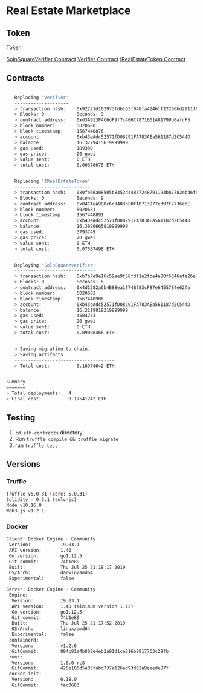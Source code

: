 # Real Estate Marketplace

## Token

[Token](https://rinkeby.etherscan.io/token/0x4d1282a6b4B88ea1f74B783cF87e64557E4e62fa)

[SolnSquareVerifier Contract](https://rinkeby.etherscan.io/address/0x4d1282a6b4B88ea1f74B783cF87e64557E4e62fa)
[Verifier Contract](https://rinkeby.etherscan.io/address/0xd3A913F4C6dF9f7c466C7871601A81799b0afcF5)
[IRealEstateToken Contract](https://rinkeby.etherscan.io/address/0x04CAeA9B8c6c3403bF0fAB713977e397f7736e5E)


## Contracts

```bash

   Replacing 'Verifier'
   --------------------
   > transaction hash:    0x92221d102973fdb163f040fa4246ff27266bd2911f6a091ffee37d9427e00d28
   > Blocks: 0            Seconds: 9
   > contract address:    0xd3A913F4C6dF9f7c466C7871601A81799b0afcF5
   > block number:        5020680
   > block timestamp:     1567448876
   > account:             0xb43eAdc52571fD08291FA783AEa561187d2C544D
   > balance:             16.3779415619999999
   > gas used:            189339
   > gas price:           20 gwei
   > value sent:          0 ETH
   > total cost:          0.00378678 ETH


   Replacing 'IRealEstateToken'
   ----------------------------
   > transaction hash:    0x0fe66a08505b8352d44837248791193bb7782eb46fe36449b84b1cae4672ea6f
   > Blocks: 0            Seconds: 9
   > contract address:    0x04CAeA9B8c6c3403bF0fAB713977e397f7736e5E
   > block number:        5020681
   > block timestamp:     1567448891
   > account:             0xb43eAdc52571fD08291FA783AEa561187d2C544D
   > balance:             16.3020665819999999
   > gas used:            3793749
   > gas price:           20 gwei
   > value sent:          0 ETH
   > total cost:          0.07587498 ETH


   Deploying 'SolnSquareVerifier'
   ------------------------------
   > transaction hash:    0xb7b7e9e16c59ee9f56fdf1e2fbe4a00f6346afa26a75de53654d4c386e8f2058
   > Blocks: 0            Seconds: 5
   > contract address:    0x4d1282a6b4B88ea1f74B783cF87e64557E4e62fa
   > block number:        5020682
   > block timestamp:     1567448906
   > account:             0xb43eAdc52571fD08291FA783AEa561187d2C544D
   > balance:             16.2119819219999999
   > gas used:            4504233
   > gas price:           20 gwei
   > value sent:          0 ETH
   > total cost:          0.09008466 ETH


   > Saving migration to chain.
   > Saving artifacts
   -------------------------------------
   > Total cost:          0.16974642 ETH


Summary
=======
> Total deployments:   4
> Final cost:          0.17541242 ETH


```



## Testing

1. `cd eth-contracts` directory
1. Run `truffle compile && truffle migrate`
1. run `truffle test`





## Versions


### Truffle

```bash
Truffle v5.0.31 (core: 5.0.31)
Solidity - 0.5.1 (solc-js)
Node v10.16.0
Web3.js v1.2.1
```

### Docker

```bash
Client: Docker Engine - Community
 Version:           19.03.1
 API version:       1.40
 Go version:        go1.12.5
 Git commit:        74b1e89
 Built:             Thu Jul 25 21:18:17 2019
 OS/Arch:           darwin/amd64
 Experimental:      false

Server: Docker Engine - Community
 Engine:
  Version:          19.03.1
  API version:      1.40 (minimum version 1.12)
  Go version:       go1.12.5
  Git commit:       74b1e89
  Built:            Thu Jul 25 21:17:52 2019
  OS/Arch:          linux/amd64
  Experimental:     false
 containerd:
  Version:          v1.2.6
  GitCommit:        894b81a4b802e4eb2a91d1ce216b8817763c29fb
 runc:
  Version:          1.0.0-rc8
  GitCommit:        425e105d5a03fabd737a126ad93d62a9eeede87f
 docker-init:
  Version:          0.18.0
  GitCommit:        fec3683
  ```

